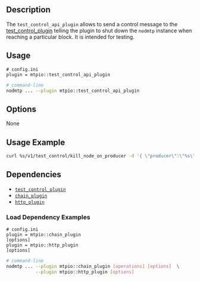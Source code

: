 
## Description

The `test_control_api_plugin` allows to send a control message to the [test_control_plugin](../test_control_plugin/index.md) telling the plugin to shut down the `nodmtp` instance when reaching a particular block. It is intended for testing.

## Usage

```console
# config.ini
plugin = mtpio::test_control_api_plugin
```
```sh
# command-line
nodmtp ... --plugin mtpio::test_control_api_plugin
```

## Options

None

## Usage Example

```sh
curl %s/v1/test_control/kill_node_on_producer -d '{ \"producer\":\"%s\", \"where_in_sequence\":%d, \"based_on_lib\":\"%s\" }' -X POST -H \"Content-Type: application/json\"" %
```

## Dependencies

* [`test_control_plugin`](../test_control_plugin/index.md)
* [`chain_plugin`](../chain_plugin/index.md)
* [`http_plugin`](../http_plugin/index.md)

### Load Dependency Examples

```console
# config.ini
plugin = mtpio::chain_plugin
[options]
plugin = mtpio::http_plugin
[options]
```
```sh
# command-line
nodmtp ... --plugin mtpio::chain_plugin [operations] [options]  \
           --plugin mtpio::http_plugin [options]
```
